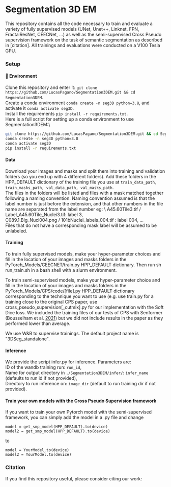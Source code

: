 # Segmentation 3D EM

This repository contains all the code necessary to train and evaluate a variety of fully supervised models (UNet, Unet++, Linknet, FPN, FractalResNet, CEECNet, ...) as well as the semi-supervised Cross Pseudo supervision framework on the task of semantic segmentation as described in [citation].
All trainings and evaluations were conducted on a V100 Tesla GPU.

### Setup
#### 🔨 Environment
Clone this repository and enter it:  `git clone https://github.com/LucasPagano/Segmentation3DEM.git && cd Segmentation3DEM`.\
Create a conda environment `conda create -n seg3D python=3.8`, and activate it `conda activate seg3D`. \
Install the requirements `pip install -r requirements.txt`. \
Here is a full script for setting up a conda environment to use Segmentation3DEM:\
```sh
git clone https://github.com/LucasPagano/Segmentation3DEM.git && cd Segmentation3DEM 
conda create -n seg3D python=3.8
conda activate seg3D
pip install -r requirements.txt
```

#### Data
Download your images and masks and split them into training and validation folders (so you end up with 4 different folders). Add these folders in the HPP_DEFAULT dictionary of the training file you use at `train_data_path, train_masks_path, val_data_path, val_masks_path`. \
The files in the folders will be listed and files with a mask matched together following a naming convention. Naming convention assumed is that the label number is just before the extension, and that other numbers in the file name are separated from the label number eg: \ 
A45.60Tile3.tif / Label_A45.60Tile_Nuclei3.tif: label 3, \
C089.1.Big_Nucl004.png / 101bNuclei_labels_004.tif : label 004, ... \
Files that do not have a corresponding mask label will be assumed to be unlabeled.

#### Training
To train fully supervised models, make your hyper-parameter choices and fill in the location of your images and masks folders in the PyTorch_Models/CEECNET/train.py HPP_DEFAULT dictionary. Then run sh run_train.sh in a bash shell with a slurm environment.

To train semi-supervised models, make your hyper-parameter choice and fill in the location of your images and masks folders in the PyTorch_Models/CPS/code/[file].py HPP_DEFAULT dictionary corresponding to the technique you want to use (e.g. use train.py for a training close to the original CPS paper, use cross_pseudo_supervision[_cutmix].py for our implementation with the Soft Dice loss. We included the training files of our tests of CPS with Senformer (Bousselham et al. [2021](https://doi.org/10.48550/arXiv.2111.13280)) but we did not include results in the paper as they performed lower than average.

We use W&B to supervise trainings. The default project name is "3DSeg_standalone".

#### Inference

We provide the script infer.py for inference. Parameters are: \
ID of the wandb training run: `run_id`, \
Name for output directory in `./Segmentation3DEM/infer/`: `infer_name` (defaults to run id if not provided), \
Directory to run inference on: `image_dir` (default to run training dir if not provided).


#### Train your own models with the Cross Pseudo Supervision framework
If you want to train your own Pytorch model with the semi-supervised framework, you can simply add the model in a .py file and change 
``` 
model = get_smp_model(HPP_DEFAULT).to(device)
model2 = get_smp_model(HPP_DEFAULT).to(device)
```
to
``` 
model = YourModel.to(device)
model2 = YourModel.to(device)
```

### Citation

If you find this repository useful, please consider citing our work:

```

```